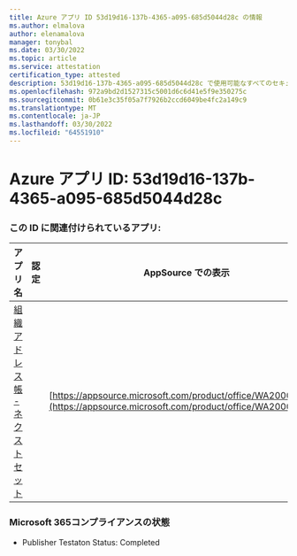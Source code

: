 ```yaml
---
title: Azure アプリ ID 53d19d16-137b-4365-a095-685d5044d28c の情報
ms.author: elmalova
author: elenamalova
manager: tonybal
ms.date: 03/30/2022
ms.topic: article
ms.service: attestation
certification_type: attested
description: 53d19d16-137b-4365-a095-685d5044d28c で使用可能なすべてのセキュリティおよびコンプライアンス情報。
ms.openlocfilehash: 972a9bd2d1527315c5001d6c6d41e5f9e350275c
ms.sourcegitcommit: 0b61e3c35f05a7f7926b2ccd6049be4fc2a149c9
ms.translationtype: MT
ms.contentlocale: ja-JP
ms.lasthandoff: 03/30/2022
ms.locfileid: "64551910"
---
```

# <a name="azure-app-id-53d19d16-137b-4365-a095-685d5044d28c"></a>Azure アプリ ID: 53d19d16-137b-4365-a095-685d5044d28c


### <a name="apps-associated-with-this-id"></a>この ID に関連付けられているアプリ:
| **アプリ名** | **認定** | **AppSource での表示** |
|--------------|---------------|-----------------------|
| [組織アドレス帳 - ネクストセット](../forward/WA200001863.md) |  | [https://appsource.microsoft.com/product/office/WA200001863](https://appsource.microsoft.com/product/office/WA200001863) |

### <a name="microsoft-365-app-compliance-status"></a>Microsoft 365コンプライアンスの状態
- Publisher Testaton Status: Completed
